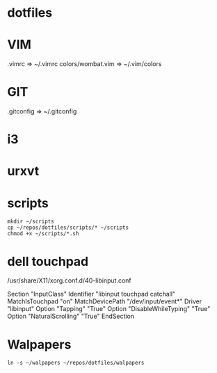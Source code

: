 # dotfiles

# VIM
.vimrc => ~/.vimrc
colors/wombat.vim => ~/.vim/colors

# GIT
.gitconfig => ~/.gitconfig

# i3

# urxvt

# scripts
```
mkdir ~/scripts
cp ~/repos/dotfiles/scripts/* ~/scripts
chmod +x ~/scripts/*.sh
```

# dell touchpad

/usr/share/X11/xorg.conf.d/40-libinput.conf

Section "InputClass"
        Identifier "libinput touchpad catchall"
        MatchIsTouchpad "on"
        MatchDevicePath "/dev/input/event*"
        Driver "libinput"
        Option "Tapping" "True"
        Option "DisableWhileTyping" "True"
        Option "NaturalScrolling" "True"
EndSection


# Walpapers
`ln -s ~/walpapers ~/repos/dotfiles/walpapers`

